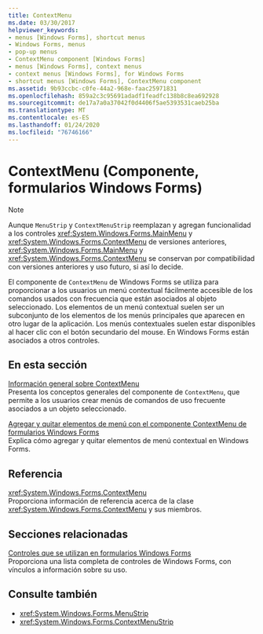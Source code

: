```yaml
---
title: ContextMenu
ms.date: 03/30/2017
helpviewer_keywords:
- menus [Windows Forms], shortcut menus
- Windows Forms, menus
- pop-up menus
- ContextMenu component [Windows Forms]
- menus [Windows Forms], context menus
- context menus [Windows Forms], for Windows Forms
- shortcut menus [Windows Forms], ContextMenu component
ms.assetid: 9b93ccbc-c0fe-44a2-968e-faac25971831
ms.openlocfilehash: 859a2c3c95691adadf1feadfc138b8c8ea692928
ms.sourcegitcommit: de17a7a0a37042f0d4406f5ae5393531caeb25ba
ms.translationtype: MT
ms.contentlocale: es-ES
ms.lasthandoff: 01/24/2020
ms.locfileid: "76746166"
---
```

# <a name="contextmenu-component-windows-forms"></a>ContextMenu (Componente, formularios Windows Forms)
> [!NOTE]
> Aunque `MenuStrip` y `ContextMenuStrip` reemplazan y agregan funcionalidad a los controles <xref:System.Windows.Forms.MainMenu> y <xref:System.Windows.Forms.ContextMenu> de versiones anteriores, <xref:System.Windows.Forms.MainMenu> y <xref:System.Windows.Forms.ContextMenu> se conservan por compatibilidad con versiones anteriores y uso futuro, si así lo decide.  
  
 El componente de `ContextMenu` de Windows Forms se utiliza para proporcionar a los usuarios un menú contextual fácilmente accesible de los comandos usados con frecuencia que están asociados al objeto seleccionado. Los elementos de un menú contextual suelen ser un subconjunto de los elementos de los menús principales que aparecen en otro lugar de la aplicación. Los menús contextuales suelen estar disponibles al hacer clic con el botón secundario del mouse. En Windows Forms están asociados a otros controles.  
  
## <a name="in-this-section"></a>En esta sección  
 [Información general sobre ContextMenu](contextmenu-component-overview-windows-forms.md)  
 Presenta los conceptos generales del componente de `ContextMenu`, que permite a los usuarios crear menús de comandos de uso frecuente asociados a un objeto seleccionado.  
  
 [Agregar y quitar elementos de menú con el componente ContextMenu de formularios Windows Forms](add-and-remove-menu-items-with-wf-contextmenu-component.md)  
 Explica cómo agregar y quitar elementos de menú contextual en Windows Forms.  
  
## <a name="reference"></a>Referencia  
 <xref:System.Windows.Forms.ContextMenu>  
 Proporciona información de referencia acerca de la clase <xref:System.Windows.Forms.ContextMenu> y sus miembros.  
  
## <a name="related-sections"></a>Secciones relacionadas  
 [Controles que se utilizan en formularios Windows Forms](controls-to-use-on-windows-forms.md)  
 Proporciona una lista completa de controles de Windows Forms, con vínculos a información sobre su uso.  
  
## <a name="see-also"></a>Consulte también

- <xref:System.Windows.Forms.MenuStrip>
- <xref:System.Windows.Forms.ContextMenuStrip>
